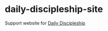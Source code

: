# daily-discipleship-site
Support website for [Daily Discipleship](https://github.com/harinlee83/daily-discipleship)
